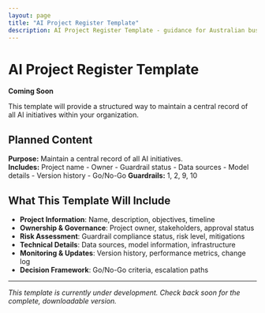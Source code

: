 ```yaml
---
layout: page
title: "AI Project Register Template"
description: AI Project Register Template - guidance for Australian businesses.
---
```


# AI Project Register Template

**Coming Soon**

This template will provide a structured way to maintain a central record of all AI initiatives within your organization.

## Planned Content

**Purpose:** Maintain a central record of all AI initiatives.  
**Includes:** Project name - Owner - Guardrail status - Data sources - Model details - Version history - Go/No-Go
**Guardrails:** 1, 2, 9, 10

## What This Template Will Include

- **Project Information**: Name, description, objectives, timeline
- **Ownership & Governance**: Project owner, stakeholders, approval status
- **Risk Assessment**: Guardrail compliance status, risk level, mitigations
- **Technical Details**: Data sources, model information, infrastructure
- **Monitoring & Updates**: Version history, performance metrics, change log
- **Decision Framework**: Go/No-Go criteria, escalation paths

---

*This template is currently under development. Check back soon for the complete, downloadable version.*
